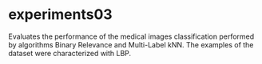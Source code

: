 experiments03
=============

Evaluates the performance of the medical images classification performed by algorithms Binary Relevance and Multi-Label kNN. The examples of the dataset were characterized with LBP.